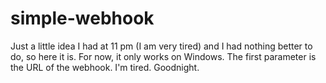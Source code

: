 # simple-webhook
Just a little idea I had at 11 pm (I am very tired) and I had nothing better to do, so here it is. For now, it only works on Windows. The first parameter is the URL of the webhook. I'm tired. Goodnight.